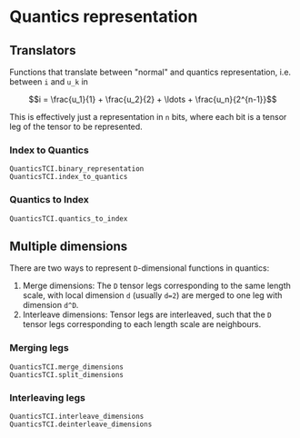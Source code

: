 # Quantics representation

## Translators
Functions that translate between "normal" and quantics representation, i.e. between ``i`` and ``u_k`` in
```math
i = \frac{u_1}{1} + \frac{u_2}{2} + \ldots + \frac{u_n}{2^{n-1}}
```
This is effectively just a representation in ``n`` bits, where each bit is a tensor leg of the tensor to be represented.

### Index to Quantics
```@docs
QuanticsTCI.binary_representation
QuanticsTCI.index_to_quantics
```

### Quantics to Index
```@docs
QuanticsTCI.quantics_to_index
```

## Multiple dimensions
There are two ways to represent ``D``-dimensional functions in quantics:
1. Merge dimensions: The ``D`` tensor legs corresponding to the same length scale, with local dimension ``d`` (usually ``d=2``) are merged to one leg with dimension ``d^D``.
2. Interleave dimensions: Tensor legs are interleaved, such that the ``D`` tensor legs corresponding to each length scale are neighbours.

### Merging legs
```@docs
QuanticsTCI.merge_dimensions
QuanticsTCI.split_dimensions
```

### Interleaving legs
```@docs
QuanticsTCI.interleave_dimensions
QuanticsTCI.deinterleave_dimensions
```